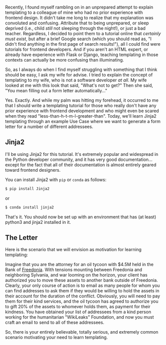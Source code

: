<!--
.. title: Templating isn't just for Web Developers!
.. slug: templating-isnt-just-for-web-developers
.. date: 2020-05-08 10:42:05 UTC-06:00
.. tags: templating,jinja2
.. category: 
.. link: 
.. description: A short tutorial on templating with Jinja2 for those with no frontend development experience
.. type: text
.. author: Kevin Paul
-->

Recently, I found myself rambling on in an unprepared attempt to
explain templating to a colleague of mine who had no prior experience
with frontend design.  It didn't take me long to realize that my
explanation was convoluted and confusing.  Attribute that to being
unprepared, or sleep deprived (i.e., child *still* not sleeping through
the night!), or just a bad teacher.  Regardless, I decided to point
them to a tutorial online that *certainly must exist*, but after a
brief Google search (which you should read as, "I didn't find anything
in the first page of search results!"), all I could find were tutorials
for frontend developers.  And if you aren't an HTML expert, or already
have experience with Flask or Django, teaching templating in those
contexts can actually be more confusing than illuminating.

So, as I always do when I find myself struggling with something that
I think should be easy, I ask my wife for advise.  I tried to explain
the concept of templating to my wife, who is not a software developer
*at all*.  My wife looked at me with this look that said, "What's not
to get?"  Then she said, "You mean filling out a form letter
automatically..."

Yes.  Exactly.  And while my palm was hitting my forehead, it occurred
to me that I should write a templating tutorial for those who really
don't have any prior experience with frontend development and who
might even be scared when they read "less-than-h-t-m-l-greater-than".
Today, we'll learn Jinja2 templating through an example Use Case where
we want to generate a form letter for a number of different addressees.

## Jinja2

I'll be using Jinja2 for this tutorial.  It's extremely popular and
widespread in the Python developer community, and it has very good
documentation... except for the fact that all of their documentation
is almost entirely geared toward frontend designers.

You can install Jinja2 with `pip` or `conda` as follows:

```bash
$ pip install Jinja2
```

or

```bash
$ conda install jinja2
```

That's it.  You should now be set up with an environment that
has (at least) python3 and jinja2 installed in it.

## The Letter

Here is the scenario that we will envision as motivation for
learning templating:

Imagine that you are the attorney for an oil tycoon with $4.5M
held in the Bank of [Freedonia](https://en.wikipedia.org/wiki/Duck_Soup_(1933_film)).
With tensions mounting between Freedonia and neighboring Sylvania,
and war looming on the horizon, your client has authorized you to
move these assets to another bank outside of Freedonia.  Clearly,
your only course of action is to email as many people for whom
you can find addresses to ask them if they would be willing to
hold the assets in their account for the duration of the conflict.
Obviously, you will need to pay them for their kind services, and
the oil tycoon has agreed to authorize you to gift 20% of the assets
to whomever holds them, as payment for their kindness.  You have
obtained your list of addressees from a kind person working for
the humanitarian "WikiLeaks" Foundation, and now you must craft
an email to send to all of these addressees.

So, there is your entirely believable, totally serious, and extremely
common scenario motivating your need to learn templating.

